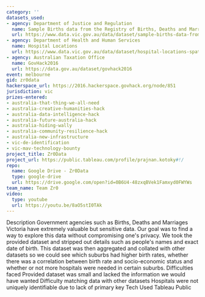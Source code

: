 ```yaml
---
category: ''
datasets_used:
- agency: Department of Justice and Regulation
  name: Sample Births data from the Registry of Births, Deaths and Marriages (GovHack 2016)
  url: https://www.data.vic.gov.au/data/dataset/sample-births-data-from-the-registry-of-births-deaths-and-marriages
- agency: Department of Health and Human Services
  name: Hospital Locations
  url: https://www.data.vic.gov.au/data/dataset/hospital-locations-spatial
- agency: Australian Taxation Office
  name: GovHack2016
  url: https://data.gov.au/dataset/govhack2016
event: melbourne
gid: zr0data
hackerspace_url: https://2016.hackerspace.govhack.org/node/851
jurisdiction: vic
prizes-entered:
- australia-that-thing-we-all-need
- australia-creative-humanities-hack
- australia-data-intelligence-hack
- australia-future-australia-hack
- australia-hiding-wally
- australia-community-resilience-hack
- australia-new-infrastructure
- vic-de-identification
- vic-mav-technology-bounty
project_title: Zr0Data
project_url: https://public.tableau.com/profile/prajnan.kotoky#!/
repo:
  name: Google Drive - Zr0Data
  type: google-drive
  url: https://drive.google.com/open?id=0B6U4-48zxqBVek1Famxyd0FWYWs
team_name: Team Zr0
video:
  type: youtube
  url: https://youtu.be/8aO5stI0TAk
---
```


Description
Government agencies such as Births, Deaths and Marriages Victoria have extremely valuable but sensitive data. Our goal was to find a way to explore this data without compromising one's privacy.
We took the provided dataset and stripped out details such as people's names and exact date of birth. This dataset was then aggregated and collated with other datasets so we could see which suburbs had higher birth rates, whether there was a correlation between birth rate and socio-economic status and whether or not more hospitals were needed in certain suburbs.
Difficulties faced
Provided dataset was small and lacked the information we would have wanted
Difficulty matching data with other datasets
Hospitals were not uniquely identifiable due to lack of primary key
Tech Used
​​​​​​​Tableau Public